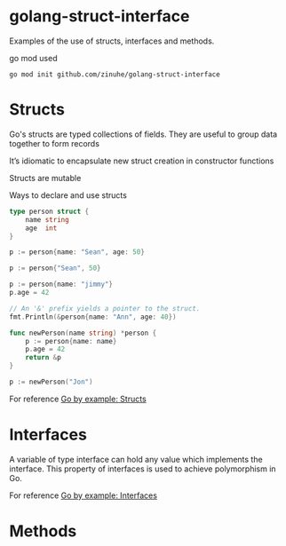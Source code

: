 # golang-struct-interface

Examples of the use of structs, interfaces and methods.

go mod used
```
go mod init github.com/zinuhe/golang-struct-interface
```

<h1>Structs</h1>
Go's structs are typed collections of fields. They are useful to group data together to form records

It’s idiomatic to encapsulate new struct creation in constructor functions

Structs are mutable

Ways to declare and use structs<br>
```go
type person struct {
    name string
    age  int
}
```

```go
p := person{name: "Sean", age: 50}
```

```go
p := person{"Sean", 50}
```

```go
p := person{name: "jimmy"}
p.age = 42
```

```go
// An '&' prefix yields a pointer to the struct.
fmt.Println(&person{name: "Ann", age: 40})
```

```go
func newPerson(name string) *person {
    p := person{name: name}
    p.age = 42
    return &p
}

p := newPerson("Jon")
```


For reference [Go by example: Structs](https://gobyexample.com/structs)

<h1>Interfaces</h1>

A variable of type interface can hold any value which implements the interface. This property of interfaces is used to achieve polymorphism in Go.

For reference [Go by example: Interfaces](https://gobyexample.com/interfaces)


<h1>Methods</h1>

